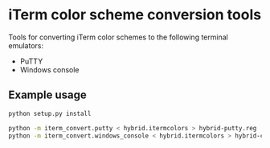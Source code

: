 # iTerm color scheme conversion tools

Tools for converting iTerm color schemes to the following terminal emulators:

* PuTTY
* Windows console

## Example usage

```bash
python setup.py install

python -m iterm_convert.putty < hybrid.itermcolors > hybrid-putty.reg
python -m iterm_convert.windows_console < hybrid.itermcolors > hybrid-console.reg
```
